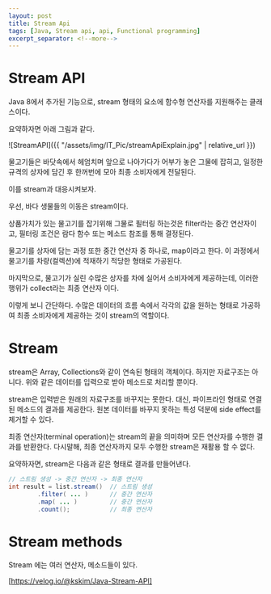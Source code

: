 ```yaml
---
layout: post
title: Stream Api
tags: [Java, Stream api, api, Functional programming]
excerpt_separator: <!--more-->
---
```


# Stream API

Java 8에서 추가된 기능으로, stream 형태의 요소에 함수형 연산자를 지원해주는 클래스이다.

요약하자면 아래 그림과 같다.

![StreamAPI]({{ "/assets/img/IT_Pic/streamApiExplain.jpg" | relative_url }})

물고기들은 바닷속에서 헤엄치며 앞으로 나아가다가 어부가 놓은 그물에 잡히고, 일정한 규격의 상자에 담긴 후 한꺼번에 모아 최종 소비자에게 전달된다.

이를 stream과 대응시켜보자.

우선, 바다 생물들의 이동은 stream이다.

상품가치가 있는 물고기를 잡기위해 그물로 필터링 하는것은 filter라는 중간 연산자이고, 필터링 조건은 람다 함수 또는 메소드 참조를 통해 결정된다.

물고기를 상자에 담는 과정 또한 중간 연산자 중 하나로, map이라고 한다. 이 과정에서 물고기를 차량(컬렉션)에 적재하기 적당한 형태로 가공된다.

마지막으로, 물고기가 실린 수많은 상자를 차에 실어서 소비자에게 제공하는데, 이러한 행위가 collect라는 최종 연산자 이다.

이렇게 보니 간단하다. 수많은 데이터의 흐름 속에서 각각의 값을 원하는 형태로 가공하여 최종 소비자에게 제공하는 것이 stream의 역할이다.

# Stream

stream은 Array, Collections와 같이 연속된 형태의 객체이다. 하지만 자료구조는 아니다. 위와 같은 데이터를 입력으로 받아 메소드로 처리할 뿐이다.

stream은 입력받은 원래의 자료구조를 바꾸지는 못한다. 대신, 파이프라인 형태로 연결된 메소드의 결과를 제공한다. 원본 데이터를 바꾸지 못하는 특성 덕분에 side effect를 제거할 수 있다.

최종 연산자(terminal operation)는 stream의 끝을 의미하며 모든 연산자를 수행한 결과를 반환한다. 다시말해, 최종 연산자까지 모두 수행한 stream은 재활용 할 수 없다.

요약하자면, stream은 다음과 같은 형태로 결과를 만들어낸다.

```java
// 스트림 생성 -> 중간 연산자 -> 최종 연산자
int result = list.stream()  // 스트림 생성
        .filter( ... )      // 중간 연산자
        .map( ... )         // 중간 연산자
        .count();           // 최종 연산자
```

# Stream methods

Stream 에는 여러 연산자, 메소드들이 있다.

[https://velog.io/@kskim/Java-Stream-API]